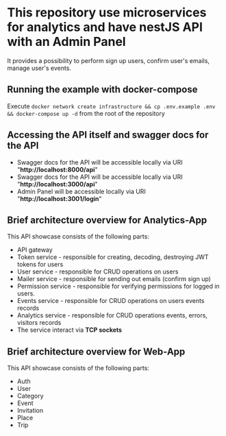 # This repository use microservices for analytics and have nestJS API with an Admin Panel
It provides a possibility to perform sign up users, confirm user's emails, manage user's events.
## Running the example with docker-compose
Execute `docker network create infrastructure && cp .env.example .env && docker-compose up -d` from the root of the repository
## Accessing the API itself and swagger docs for the API
- Swagger docs for the API will be accessible locally via URI "**http://localhost:8000/api**"
- Swagger docs for the API will be accessible locally via URI "**http://localhost:3000/api**"
- Admin Panel will be accessible locally via URI "**http://localhost:3001/login**"

## Brief architecture overview for Analytics-App
This API showcase consists of the following parts:
- API gateway
- Token service - responsible for creating, decoding, destroying JWT tokens for users
- User service - responsible for CRUD operations on users
- Mailer service - responsible for sending out emails (confirm sign up)
- Permission service - responsible for verifying permissions for logged in users.
- Events service - responsible for CRUD operations on users events records
- Analytics service - responsible for CRUD operations events, errors, visitors records
- The service interact via **TCP sockets**

## Brief architecture overview for Web-App
This API showcase consists of the following parts:
- Auth 
- User
- Category
- Event
- Invitation
- Place
- Trip